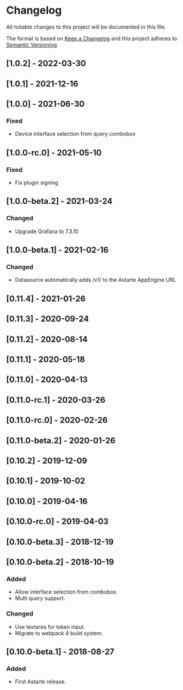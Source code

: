 # Changelog
All notable changes to this project will be documented in this file.

The format is based on [Keep a Changelog](http://keepachangelog.com/en/1.0.0/)
and this project adheres to [Semantic Versioning](http://semver.org/spec/v2.0.0.html).

## [1.0.2] - 2022-03-30

## [1.0.1] - 2021-12-16

## [1.0.0] - 2021-06-30
### Fixed
- Device interface selection from query combobox

## [1.0.0-rc.0] - 2021-05-10
### Fixed
- Fix plugin signing

## [1.0.0-beta.2] - 2021-03-24
### Changed
- Upgrade Grafana to 7.3.10

## [1.0.0-beta.1] - 2021-02-16
### Changed
- Datasource automatically adds /v1/ to the Astarte AppEngine URL

## [0.11.4] - 2021-01-26

## [0.11.3] - 2020-09-24

## [0.11.2] - 2020-08-14

## [0.11.1] - 2020-05-18

## [0.11.0] - 2020-04-13

## [0.11.0-rc.1] - 2020-03-26

## [0.11.0-rc.0] - 2020-02-26

## [0.11.0-beta.2] - 2020-01-26

## [0.10.2] - 2019-12-09

## [0.10.1] - 2019-10-02

## [0.10.0] - 2019-04-16

## [0.10.0-rc.0] - 2019-04-03

## [0.10.0-beta.3] - 2018-12-19

## [0.10.0-beta.2] - 2018-10-19
### Added
- Allow interface selection from combobox.
- Multi query support.

### Changed
- Use textarea for token input.
- Migrate to webpack 4 build system.

## [0.10.0-beta.1] - 2018-08-27
### Added
- First Astarte release.
